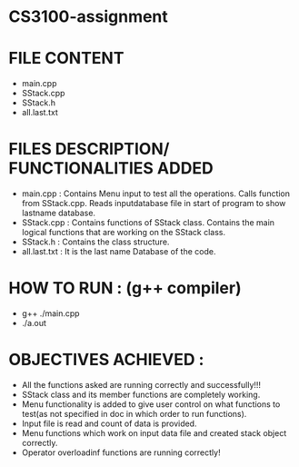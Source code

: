 # CS3100-assignment

# FILE CONTENT

- main.cpp
- SStack.cpp
- SStack.h
- all.last.txt

# FILES DESCRIPTION/ FUNCTIONALITIES ADDED

- main.cpp : Contains Menu input to test all the operations. Calls function from SStack.cpp. Reads inputdatabase file in start of program to show lastname database.
- SStack.cpp : Contains functions of SStack class. Contains the main logical functions that are working on the SStack class.
- SStack.h : Contains the class structure.
- all.last.txt : It is the last name Database of the code.

# HOW TO RUN : (g++ compiler)

- g++ ./main.cpp
- ./a.out

# OBJECTIVES ACHIEVED :

- All the functions asked are running correctly and successfully!!!
- SStack class and its member functions are completely working.
- Menu functionality is added to give user control on what functions to test(as not specified in doc in which order to run functions).
- Input file is read and count of data is provided.
- Menu functions which work on input data file and created stack object correctly.
- Operator overloadinf functions are running correctly!

